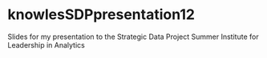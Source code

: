 knowlesSDPpresentation12
========================

Slides for my presentation to the Strategic Data Project Summer Institute for Leadership in Analytics